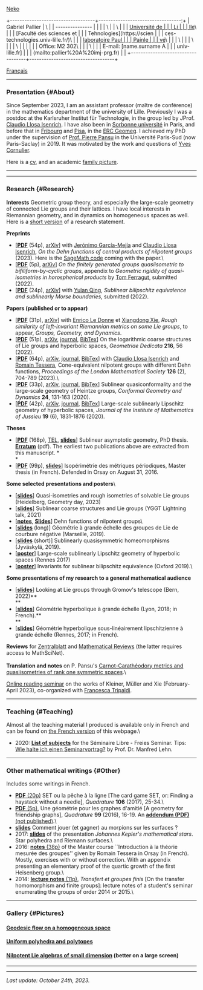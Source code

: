[Neko](https://webneko.net)

+-----------------------------------+----------------------------------:+
| Gabriel Pallier                   | \                                 |
| ---------------                   |                                   |
|                                   | \                                 |
| \                                 |                                   |
| [Université de                    |                                   |
| Li                                |                                   |
| lle](https://www.univ-lille.fr/)\ |                                   |
| [Faculté des sciences et          |                                   |
| Tehnologies](https://scien        |                                   |
| ces-technologies.univ-lille.fr/)\ |                                   |
| [laboratoire Paul                 |                                   |
| Painle                            |                                   |
| vé](https://math.univ-lille.fr/)\ |                                   |
| \                                 |                                   |
| \                                 |                                   |
| \                                 |                                   |
|                                   |                                   |
| Office: M2 302\                   |                                   |
| \                                 |                                   |
| E-mail: [name.surname A           |                                   |
| univ-lille.fr]                    |                                   |
| (mailto:pallier%20A%20imj-prg.fr) |                                   |
+-----------------------------------+-----------------------------------+

[Français](http://www.pallier.org/gabriel/fr)

------------------------------------------------------------------------

### Presentation {#About}

Since September 2023, I am an assistant professor (maître de conférence)
in the mathematics department of the university of Lille. Previously I
was a postdoc at the Karlsruher Institut für Technologie, in the group
led by JProf. [Claudio Llosa
Isenrich](https://www.math.kit.edu/user/llosa/index.html). I have also
been in [Sorbonne université](https://www.imj-prg.fr/acg/) in Paris, and
before that in [Fribourg](https://www3.unifr.ch/math/en/) and
[Pisa](http://www.dm.unipi.it/webnew/), in the [ERC
Geomeg](http://research.jyu.fi/geomeg/). I achieved my PhD under the
supervision of [Prof. Pierre Pansu](https://www.math.u-psud.fr/~pansu/)
in the Université Paris-Sud (now Paris-Saclay) in 2019. It was motivated
by the work and questions of [Yves
Cornulier](https://www.normalesup.org/~cornulier/math.html).

Here is a [cv](http://www.pallier.org/gabriel/pdfs/cven.pdf), and an
academic [family
picture](https://sites.google.com/view/elia-fioravanti-maths/miscellaneous).

------------------------------------------------------------------------

------------------------------------------------------------------------

### Research {#Research}

**Interests** Geometric group theory, and especially the large-scale
geometry of connected Lie groups and their lattices. I have local
interests in Riemannian geometry, and in dynamics on homogeneous spaces
as well. Here is a [short
version](https://pallier.org/gabriel/pdfs/yggt21.pdf) of a research
statement.

**Preprints**

-   \[**[PDF](https://pallier.org/gabriel/pdfs/centraldehn.pdf)** (54p),
    [arXiv](https://arxiv.org/abs/2310.11144)\] with [Jerónimo
    García-Mejía](https://jeronimomaths.github.io/) and [Claudio Llosa
    Isenrich](https://www.math.kit.edu/user/llosa/index.html), *On the
    Dehn functions of central products of nilpotent groups* (2023). Here
    is the [SageMath code](https://pallier.org/gabriel/cd_cohomology.py)
    coming with the paper.\
-   \[**[PDF](https://pallier.org/gabriel/pdfs/Appendix.pdf)** (5p),
    [arXiv](https://arxiv.org/abs/2211.04093v2)\] *On the finitely
    generated groups quasiisometric to bifiliform-by-cyclic groups*,
    appendix to *Geometric rigidity of quasi-isometries in horospherical
    products* by [Tom Ferragut](https://tom-ferragut.github.io/),
    submitted (2022).
-   \[**[PDF](https://pallier.org/gabriel/pdfs/SBEmain.pdf)** (24p),
    [arXiv](https://arxiv.org/abs/2211.01023)\] with [Yulan
    Qing](https://www.math.toronto.edu/yqing/), *Sublinear bilipschitz
    equivalence and sublinearly Morse boundaries*, submitted (2022).

**Papers (published or to appear)**

-   \[**[PDF](https://pallier.org/gabriel/pdfs/lim.pdf)** (31p),
    [arXiv](https://arxiv.org/abs/2208.06510%20)\] with [Enrico Le
    Donne](https://sites.google.com/view/enricoledonne/home) et
    [Xiangdong
    Xie](https://www.bgsu.edu/arts-and-sciences/mathematics-and-statistics/faculty-and-staff/xiangdong-xie.html),
    *Rough similarity of left-invariant Riemannian metrics on some Lie
    groups*, to appear, *Groups, Geometry, and Dynamics*.
-   \[**[PDF](https://pallier.org/gabriel/loglie.pdf)** (51p),
    [arXiv](https://arxiv.org/abs/2105.03955),
    [journal](https://link.springer.com/article/10.1007/s10711-022-00714-6),
    [BibTex](loglie.bib)\] On the logarithmic coarse structures of Lie
    groups and hyperbolic spaces, *Geometriae Dedicata* **216**, 56
    (2022).
-   \[[**PDF**](https://arxiv.org/pdf/2008.01211.pdf) (64p),
    [arXiv](https://arxiv.org/abs/2008.01211),
    [journal](%20https://doi.org/10.1112/plms.12498),
    [BibTex](bibnilpdehn.bib)\] with [Claudio Llosa
    Isenrich](https://www.math.kit.edu/user/llosa/index.html) and
    [Romain Tessera](http://www.normalesup.org/~tessera/),
    Cone-equivalent nilpotent groups with different Dehn functions,
    *Proceedings of the London Mathematical Society* **126** (2),
    704-789 (2023).\
-   \[**[PDF](http://www.pallier.org/gabriel/pdfs/sublinconf.pdf)**
    (33p), [arXiv](https://arxiv.org/abs/1905.08981),
    [journal](https://www.ams.org/journals/ecgd/2020-24-07/S1088-4173-2020-00352-5/),
    [BibTex](https://www.pallier.org/gabriel/bibsubconf.bib)\] Sublinear
    quasiconformality and the large-scale geometry of Heintze groups,
    *Conformal Geometry and Dynamics* **24**, 131-163 (2020).
-   \[**[PDF](http://www.pallier.org/gabriel/pdfs/hypSBE.pdf)** (42p),
    [arXiv](https://arxiv.org/abs/1801.05163),
    [journal](https://www.cambridge.org/core/journals/journal-of-the-institute-of-mathematics-of-jussieu/article/largescale-sublinearly-lipschitz-geometry-of-hyperbolic-spaces/817A1E2CEC47EB5B8931654E988F8E50),
    [BibTex](bibhypsbe.bib)\] Large-scale sublinearly Lipschitz geometry
    of hyperbolic spaces, *Journal of the Institute of Mathematics of
    Jussieu* **19** (6), 1831-1876 (2020).

<div>

**Theses**

-   \[[**PDF**](http://www.pallier.org/gabriel/pdfs/these_erratum.pdf)
    (168p), [TEL](https://tel.archives-ouvertes.fr/tel-02307649),
    [**slides**](http://www.pallier.org/gabriel/pdfs/soutenance.pdf)\]
    Sublinear asymptotic geometry, PhD thesis.
    [**Erratum**](http://www.pallier.org/gabriel/pdfs/erreurs.pdf)
    (pdf). The earliest two publications above are extracted from this
    manuscript. *\
    *
-   \[[**PDF**](http://www.pallier.org/gabriel/pdfs/dea.pdf) (99p),
    [**slides**](http://www.pallier.org/gabriel/pdfs/m2pres.pdf)\]
    Isopérimétrie des métriques périodiques, Master thesis (in French).
    Defended in Orsay on August 31, 2016.

<div>

**Some selected presentations and posters**\

</div>

<div>

-   \[[**slides**](http://www.pallier.org/gabriel/pdfs/gday.pdf)\]
    Quasi-isometries and rough isometries of solvable Lie groups
    (Heidelberg, Geometry day, 2023)
-   \[[**slides**](http://www.pallier.org/gabriel/yggtx.pdf)\] Sublinear
    coarse structures and Lie groups (YGGT Lightning talk, 2021)
-   \[[**notes**](http://www.pallier.org/gabriel/pdfs/gagtafinal.pdf),
    [**Slides**](http://www.pallier.org/gabriel/pdfs/UCSB4.pdf)\] Dehn
    functions of nilpotent groups\
-   \[[**slides**](http://www.pallier.org/gabriel/pdfs/marseille.pdf)
    (long)\] Géométrie à grande échelle des groupes de Lie de courbure
    négative (Marseille, 2019).
-   \[[**slides**](http://www.pallier.org/gabriel/pdfs/jyvaskyla.pdf)
    (short)\] Sublinearly quasisymmetric homeomorphisms (Jyväskylä,
    2019).
-   \[[**poster**](https://www.pallier.org/gabriel/pdfs/rennes.pdf)\]
    Large-scale sublinearly Lipschitz geometry of hyperbolic spaces
    (Rennes 2017)
-   \[[**poster**](https://www.pallier.org/gabriel/pdfs/OxfordPoster.pdf)\]
    Invariants for sublinear bilipschitz equivalence (Oxford 2019).\

</div>

</div>

**Some presentations of my research to a general mathematical audience**

-   \[[**slides**](https://www.pallier.org/gabriel/pdfs/BERNfin.pdf)\]
    Looking at Lie groups through Gromov\'s telescope (Bern, 2022)**\
    **
-   \[[**slides**](https://www.pallier.org/gabriel/pdfs/lyon.pdf)\]
    Géométrie hyperbolique à grande échelle (Lyon, 2018; in French).**\
    **
-   \[[**slides**](http://www.pallier.org/gabriel/pdfs/pampers.pdf)\]
    Géométrie hyperbolique sous-linéairement lipschitzienne à grande
    échelle (Rennes, 2017; in French).

**Reviews** for [Zentralblatt](https://www.zbmath.org/?q=rn%3A18493) and
[Mathematical
Reviews](https://mathscinet.ams.org/mathscinet/search/publications.html?pg1=RVRI&s1=1181101&pg3=authreviews)
(the latter requires access to MathSciNet).\
\
**Translation and notes** on P. Pansu\'s [Carnot-Carathéodory metrics
and quasiisometries of rank one symmetric
spaces](https://www.pallier.org/gabriel/pdfs/PansuCC.pdf).\

[Online reading
seminar](https://www.math.kit.edu/iag2/~gabriel/page/kmx/) on the works
of Kleiner, Müller and Xie (February- April 2023), co-organized with
[Francesca Tripaldi](https://sites.google.com/view/francescatripaldi).

------------------------------------------------------------------------

### Teaching {#Teaching}

Almost all the teaching material I produced is available only in French
and can be found on [the French
version](http://www.pallier.org/gabriel/fr#Enseignement) of this
webpage.\

-   2020: [**List of
    subjects**](https://www.pallier.org/gabriel/pdfs/FreeSem.pdf) for
    the Séminaire Libre - Freies Seminar. Tips: [Wie halte ich einen
    Seminarvortrag?](https://download.uni-mainz.de/mathematik/Topologie%20und%20Geometrie/Arbeiten/Allgemeine%20Texte/Wie%20halte%20ich%20einen%20Seminarvortrag.pdf)
    by Prof. Dr. Manfred Lehn.

------------------------------------------------------------------------

### Other mathematical writings {#Other}

Includes some writings in French.

-   [**PDF** (20p)](http://www.pallier.org/gabriel/pdfs/reset.pdf) SET
    ou la pêche à la ligne \[The card game SET, or: Finding a haystack
    without a needle\], *Quadrature* **106** (2017), 25-34.\
-   [**PDF** (5p)](http://www.pallier.org/gabriel/pdfs/ami.pdf), Une
    géométrie pour les graphes d\'amitié \[A geometry for friendship
    graphs\], *Quadrature* **99** (2016), 16-19. An [**addendum (PDF)**
    (not published)](http://www.pallier.org/gabriel/pdfs/amicomp.pdf).\
-   [**slides**](https://www.imo.universite-paris-saclay.fr/~pallier/pdfs/cachan.pdf)
    Comment jouer (et gagner) au morpions sur les surfaces ?
-   2017: [**slides**](http://www.pallier.org/gabriel/pdfs/kepler.pdf)
    of the presentation *Johannes Kepler\'s mathematical stars*. Star
    polyhedra and Riemann surfaces.\
-   2016: [**notes**
    (38p)](https://pallier.org/gabriel/pdfs/CoursTessera.pdf) of the
    Master course \`\`Introduction à la théorie mesurée des groupes\'\'
    given by Romain Tessera in Orsay (in French). Mostly, exercises with
    or without correction. With an appendix presenting an elementary
    proof of the quartic growth of the first Heisenberg group.\
-   2014: [**lecture notes**
    (11p)](http://www.pallier.org/gabriel/pdfs/transfert.pdf),
    *Transfert et groupes finis* \[On the transfer homomorphism and
    finite groups\]: lecture notes of a student\'s seminar enumerating
    the groups of order 2014 or 2015.\

------------------------------------------------------------------------

### Gallery {#Pictures}

#### [Geodesic flow on a homogeneous space](gflow.html)

#### [Uniform polyhedra and polytopes](polytopes.html)

#### [Nilpotent Lie algebras of small dimension](nla.html) (better on a large screen)

------------------------------------------------------------------------

------------------------------------------------------------------------

*Last update: October 24th, 2023.*
